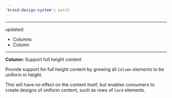 ```yaml
---
'braid-design-system': patch
---
```


---
updated:
  - Columns
  - Column
---

**Column:** Support full height content

Provide support for full height content by growing all `Column` elements to be uniform in height.

This will have no effect on the content itself, but enables consumers to create designs of uniform content, such as rows of `Card` elements.
